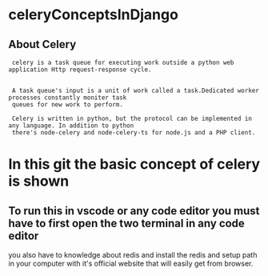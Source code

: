 # celeryConceptsInDjango

## About Celery
     celery is a task queue for executing work outside a python web application Http request-response cycle.

     
     A task queue's input is a unit of work called a task.Dedicated worker processes constantly moniter task
     queues for new work to perform.

     Celery is written in python, but the protocol can be implemented in any language. In addition to python 
     there's node-celery and node-celery-ts for node.js and a PHP client.

# In this git the basic concept of celery is shown

## To run this in vscode or any code editor you must have to first open the two terminal in any code editor
you also have to knowledge about redis and install the redis and setup path in your computer with it's official website
that will easily get from browser.

